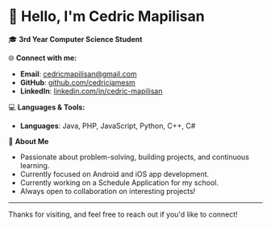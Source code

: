 # 👋 Hello, I'm Cedric Mapilisan

🎓 **3rd Year Computer Science Student**

🌐 **Connect with me:**
- **Email**: [cedricmapilisan@gmail.com](mailto:cedricmapilisan@gmail.com)
- **GitHub**: [github.com/cedricjamesm](https://github.com/cedricjamesm)
- **LinkedIn**: [linkedin.com/in/cedric-mapilisan](https://www.linkedin.com/in/cedric-mapilisan-40b186269)

💻 **Languages & Tools:**
- **Languages**: Java, PHP, JavaScript, Python, C++, C#

📜 **About Me**
- Passionate about problem-solving, building projects, and continuous learning.
- Currently focused on Android and iOS app development.
- Currently working on a Schedule Application for my school.
- Always open to collaboration on interesting projects!

---

Thanks for visiting, and feel free to reach out if you'd like to connect!


